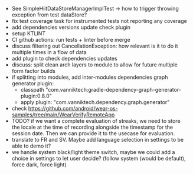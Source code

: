 
* See SimpleHiitDataStoreManagerImplTest -> how to trigger throwing exception from test dataStore?
* fix test coverage task for instrumented tests not reporting any coverage
* add dependencies versions update check plugin
* setup KTLINT
* CI github actions: run tests + linter before merge
* discuss filtering out CancellationException: how relevant is it to do it multiple times in a flow of data
* add plugin to check dependencies updates
* discuss: split clean arch layers to module to allow for future multiple form factor builds
* if splitting into modules, add inter-modules dependencies graph generator plugin: 
  * classpath "com.vanniktech:gradle-dependency-graph-generator-plugin:0.8.0"
  * apply plugin: "com.vanniktech.dependency.graph.generator"
* check https://github.com/android/wear-os-samples/tree/main/WearVerifyRemoteApp
* TODO? if we want a complete evaluation of streaks, we need to store the locale at the time of recording alongside the timestamp for the session date. Then we can provide it to the usecase for evaluation.
* translate to FR and SV. Maybe add language selection in settings to be able to demo it?
* we handle system black/light theme switch, maybe we could add a choice in settings to let user decide? (follow system (would be default), force dark, force light)